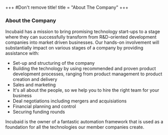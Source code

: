 +++
#Don't remove title!
title = "About The Company"
+++
### About the Company

Incubaid has a mission to bring promising technology start-ups to a stage where they can successfully transform from R&D-oriented development companies into market driven businesses. Our hands-on involvement will substantially impact on various stages of a company by providing assistance with:

-   Set-up and structuring of the company
-   Building the technology by using recommended and proven product development processes, ranging from product management to product creation and delivery
-   Sales and marketing
-   It's all about the people, so we help you to hire the right team for your business
-   Deal negotiations including mergers and acquisiations
-   Financial planning and control
-   Securing funding rounds

Incubaid is the owner of a fantastic automation framework that is used as a foundation for all the technologies our member companies create.
